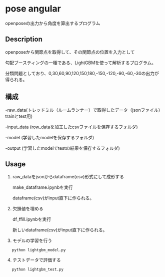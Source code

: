 pose angular
====

openposeの出力から角度を算出するプログラム

## Description
openposeから関節点を取得して、その関節点の位置を入力として

勾配ブースティングの一種である、LightGBMを使って解析するプログラム。

分類問題としており、0,30,60,90,120,150,180,-150,-120,-90,-60,-30の出力が得られる。

## 構成

-raw_data(トレッドミル（ルームランナー）で取得したデータ（jsonファイル）trainとtest用)

-input_data (row_dataを加工したcsvファイルを保存するフォルダ)

-model (学習したmodelを保存するフォルダ)

-output (学習したmodelでtestの結果を保存するフォルダ)

## Usage

1. raw_dataをjsonからdataframe(csv)形式にして成形する

   make_dataframe.ipynbを実行

   dataframe(csv)がinput直下に作られる。
   
2. 欠損値を埋める

   df_ffill.ipynbを実行

   新しいdataframe(csv)がinput直下に作られる。

3. モデルの学習を行う
```
   python lightgbm_model.py
```
4. テストデータで評価する
```
   python lightgbm_test.py
```
